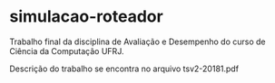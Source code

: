 # simulacao-roteador
Trabalho final da disciplina de Avaliação e Desempenho do curso de Ciência da Computação UFRJ.

Descrição do trabalho se encontra no arquivo tsv2-20181.pdf
